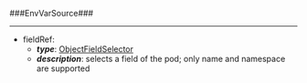 ###EnvVarSource###

---
* fieldRef: 
  * **_type_**: [ObjectFieldSelector](ObjectFieldSelector.md)
  * **_description_**: selects a field of the pod; only name and namespace are supported
